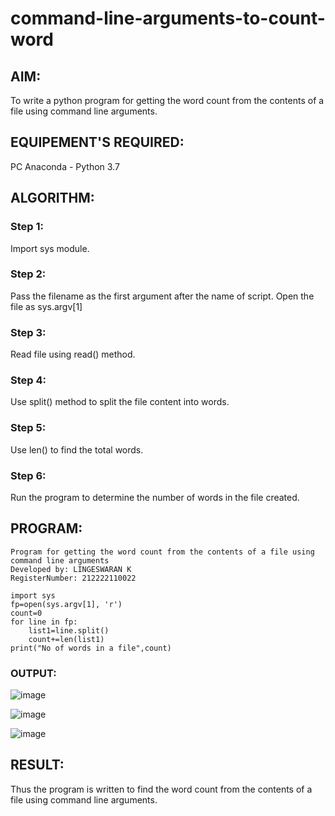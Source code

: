 # command-line-arguments-to-count-word
## AIM:
To write a python program for getting the word count from the contents of a file using command line arguments.
## EQUIPEMENT'S REQUIRED: 
PC
Anaconda - Python 3.7
## ALGORITHM: 
### Step 1:
Import sys module.
### Step 2: 
 Pass the filename as the first argument after the name of script. Open the file as sys.argv[1]
### Step 3: 
Read file using read() method.
### Step 4:  
Use split() method to split the file content into words.
### Step 5: 
Use len() to find the total words.
### Step 6: 
Run the program to determine the number of words in the file created.
## PROGRAM:
```
Program for getting the word count from the contents of a file using command line arguments
Developed by: LINGESWARAN K
RegisterNumber: 212222110022

import sys
fp=open(sys.argv[1], 'r')
count=0
for line in fp:
    list1=line.split()
    count+=len(list1)
print("No of words in a file",count)
```
### OUTPUT:
![image](https://github.com/Lingeswaran04/command-line-arguments-to-count-word/assets/119103865/0bfa4294-64b0-4cd1-b934-c5075282fc7a)

![image](https://github.com/Lingeswaran04/command-line-arguments-to-count-word/assets/119103865/3016bfc5-b9d0-45c6-9e72-57d331b6989e)

![image](https://github.com/Lingeswaran04/command-line-arguments-to-count-word/assets/119103865/2792c3d7-3959-4b1f-bdf1-7d3550756240)

## RESULT:
Thus the program is written to find the word count from the contents of a file using command line arguments.
